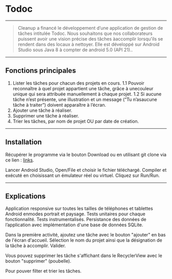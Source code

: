 # Todoc

----


> Cleanup a financé le développement d’une application de gestion de tâches intitulée Todoc.
Nous souhaitons que nos collaborateurs puissent avoir une vision précise des tâches àaccomplir lorsqu'ils se rendent dans des locaux à nettoyer.
Elle est développé sur Android Studio sous Java 8 à compter de android 5.0 (API 21)..

----
## Fonctions principales
1. Lister les tâches​ pour chacun des projets en cours.
1.1 Pouvoir reconnaître à quel projet appartient une tâche, grâce à unecouleur unique qui sera attribuée manuellement à chaque projet.
1.2 Si aucune tâche n’est présente, une illustration et un message (“Tu n’asaucune tâche à traiter”) doivent apparaître à l’écran.
2. Ajouter une tâche​ à réaliser.
3. Supprimer une tâche​ à réaliser.
4. Trier les tâches​, par nom de projet OU par date de création.

----
## Installation

Récupérer le programme via le bouton Download ou en utilisant git clone via ce lien : [links](https://github.com/uimcaniia/todoc).

Lancer Android Studio, Open/File et choisir le fichier téléchargé. Compiler et exécuté en choisissant un émulateur réel ou virtuel. Cliquez sur Run/Run.

----
## Explications

Application responsive sur toutes les tailles de téléphones et tablettes Android enmodes portrait et paysage.
Tests unitaires pour chaque fonctionnalité.
Tests instrumentalisés.
Persistance des données de l’application avec implémentation d'une base de données SQLite.

Dans la première activité, ajoutez une tâche avec le bouton "ajouter" en bas de l'écran d'accueil.
Sélection le nom du projet ainsi que la désignation de la tâche à accomplir.
Valider.

Vous pouvez supprimer les tâche s'affichant dans le RecyclerView avec le bouton "supprimer" (poubelle).

Pour pouver filter et trier les tâches.
